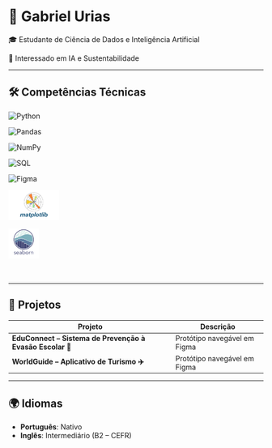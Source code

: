 # 👋 Gabriel Urias  

🎓 Estudante de Ciência de Dados e Inteligência Artificial

🤖 Interessado em IA e Sustentabilidade

---

## 🛠️ Competências Técnicas  

<img alt="Python" title="Python" width="40px" style="padding-right: 10px;"
    src="https://cdn.jsdelivr.net/gh/devicons/devicon@latest/icons/python/python-original.svg"/>

<img alt="Pandas" title="Pandas" width="40px" style="padding-right: 10px;"
    src="https://cdn.jsdelivr.net/gh/devicons/devicon@latest/icons/pandas/pandas-original.svg"/>

<img alt="NumPy" title="NumPy" width="40px" style="padding-right: 10px;"
    src="https://cdn.jsdelivr.net/gh/devicons/devicon@latest/icons/numpy/numpy-original.svg"/>

<img alt="SQL" title="SQL" width="40px" style="padding-right: 10px;"
    src="https://cdn.jsdelivr.net/gh/devicons/devicon@latest/icons/mysql/mysql-original.svg"/>

<img alt="Figma" title="Figma" width="40px" style="padding-right: 10px;"
    src="https://cdn.jsdelivr.net/gh/devicons/devicon@latest/icons/figma/figma-original.svg"/>

<img alt="Matplotlib" title="Matplotlib" width="100px" style="padding-right: 10px;"
    src="matplotlib.png"/>

<img alt="Seaborn" title="Seaborn" width="60px" style="padding-right: 10px;"
    src="seaborn.png"/>

<br clear="left"/>

---

## 📂 Projetos  

| Projeto | Descrição |
|---------|-----------|
| **EduConnect – Sistema de Prevenção à Evasão Escolar 📖** | Protótipo navegável em Figma |
| **WorldGuide – Aplicativo de Turismo ✈️** | Protótipo navegável em Figma |

---

## 🌍 Idiomas

- **Português**: Nativo  
- **Inglês**: Intermediário (B2 – CEFR)  
